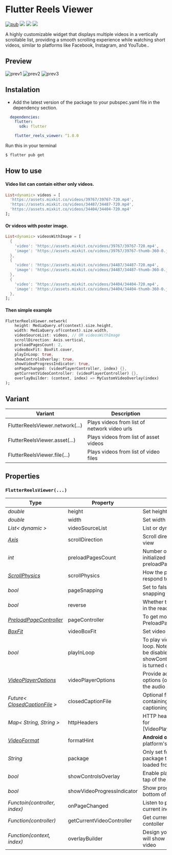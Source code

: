 # Flutter Reels Viewer

[![pub](https://img.shields.io/pub/v/flutter_reels_viewer?logo=dart)](https://pub.dev/packages/flutter_reels_viewer)
![](https://badges.fyi/github/latest-tag/devendroid/flutter_reels_viewer)
![](https://badges.fyi/github/stars/devendroid/flutter_reels_viewer)
![](https://badges.fyi/github/license/devendroid/flutter_reels_viewer)

A highly customizable widget that displays multiple videos in a vertically scrollable list, providing a smooth scrolling experience while watching short videos, similar to platforms like Facebook, Instagram, and YouTube..

## Preview

![prev1](https://github.com/devendroid/flutter_reels_viewer/blob/main/assets/prev1.gif)
![prev2](https://github.com/devendroid/flutter_reels_viewer/blob/main/assets/prev2.gif)
![prev3](https://github.com/devendroid/flutter_reels_viewer/blob/main/assets/prev3.gif)

## Instalation

* Add the latest version of the package to your pubspec.yaml file in the dependency section.

```yaml
  dependencies:
    flutter:
      sdk: flutter

    flutter_reels_viewer: ^1.0.0
```
Run this in your terminal

```sh
$ flutter pub get
```

## How to use

#### Video list can contain either only videos.

```dart
List<dynamic> videos = [
  'https://assets.mixkit.co/videos/39767/39767-720.mp4',
  'https://assets.mixkit.co/videos/34487/34487-720.mp4',
  'https://assets.mixkit.co/videos/34404/34404-720.mp4'
];
```
#### Or videos with poster image.

```dart
List<dynamic> videosWithImage = [
  {
    'video': 'https://assets.mixkit.co/videos/39767/39767-720.mp4',
    'image': 'https://assets.mixkit.co/videos/39767/39767-thumb-360-0.jpg'
  },
  {
    'video': 'https://assets.mixkit.co/videos/34487/34487-720.mp4',
    'image': 'https://assets.mixkit.co/videos/34487/34487-thumb-360-0.jpg'
  },
  {
    'video': 'https://assets.mixkit.co/videos/34404/34404-720.mp4',
    'image': 'https://assets.mixkit.co/videos/34404/34404-thumb-360-0.jpg'
  },
];
```

#### Then simple example

```dart
FlutterReelsViewer.network(
    height: MediaQuery.of(context).size.height,
    width: MediaQuery.of(context).size.width,
    videoSourceList: videos, // OR videosWithImage
    scrollDirection: Axis.vertical,
    preloadPagesCount: 2,
    videoBoxFit: BoxFit.cover,
    playInLoop: true,
    showControlsOverlay: true,
    showVideoProgressIndicator: true,
    onPageChanged: (videoPlayerController, index) {},
    getCurrentVideoController: (videoPlayerController) {},
    overlayBuilder: (context, index) => MyCustomVideoOverlay(index)
);
```
## Variant

| Variant                        | Description                                  |
|--------------------------------|----------------------------------------------|
| FlutterReelsViewer.network(...) | Plays videos from list of network video urls |
| FlutterReelsViewer.asset(...)  | Plays videos from list of asset videos       |
| FlutterReelsViewer.file(...)   | Plays videos from list of video files        |

## Properties

### **```FlutterReelsViewer(...)```**

| Type                                 | Property | Description                                                                                                               | Default |
|--------------------------------------|--------|---------------------------------------------------------------------------------------------------------------------------|---|
| *double*                             | height | Set height for Widget   |   |
| *double*                             | width  | Set width for Widget  |   |
| *List< dynamic >*                    | videoSourceList | List or dynamic video sources     |   |
| [*Axis*][axis]                       | scrollDirection | Scroll direction of preload page view  | Axis.vertical |
| *int*                                | preloadPagesCount | Number of videos getting initialized defined by preloadPagesCount | 1 |
| [*ScrollPhysics*][scroll]            | scrollPhysics | How the page view should respond to user input | Platform conventions |
| *bool*                               | pageSnapping | Set to false to disable page snapping | true |
| *bool*                               | reverse | Whether the page view scrolls in the reading direction | false |
| [*PreloadPageController*][preload]   | pageController | To get more control on PreloadPageView |  |
| [*BoxFit*][box]                      | videoBoxFit | Set video scaling mode  | BoxFit.fitWidth |
| *bool*                               | playInLoop | To play videos in a continuous loop. Note: This feature cannot be disabled if the showControlsOverlay property is turned off. | true |
| [*VideoPlayerOptions*][player]       | videoPlayerOptions | Provide additional configuration options (optional). Like setting the audio mode to mix  |  |
| *Future< [ClosedCaptionFile][ccf] >* | closedCaptionFile | Optional field to specify a file containing the closed captioning |  |
| *Map< String, String >*              | httpHeaders | HTTP headers can be used only for [VideoPlayerController.network]  |  |
| [*VideoFormat*][format]              | formatHint | **Android only**. Will override the platform's generic file format  | true |
| *String*                             | package | Only set for [asset] videos. The package that the asset was loaded from  | true |
| *bool*                               | showControlsOverlay | Enable play/pause controls on tap of the video  | true |
| *bool*                               | showVideoProgressIndicator | Show progress indicator at bottom of the video  | true |
| *Functoin(controller, index)*        | onPageChanged | Listen to page change with current index  |   |
| *Function(controller)*               | getCurrentVideoController | Get current playing video contoller  |   |
| *Function(context, index)*           | overlayBuilder | Design your own widget that will show as a overlay on the video  |   |


[axis]:https://api.flutter.dev/flutter/painting/Axis.html
[scroll]:https://api.flutter.dev/flutter/widgets/ScrollPhysics-class.html
[preload]:https://pub.dev/documentation/preload_page_view/latest/preload_page_view/PreloadPageController-class.html
[box]:https://api.flutter.dev/flutter/painting/BoxFit.html
[player]:https://pub.dev/documentation/video_player_platform_interface/latest/video_player_platform_interface/VideoPlayerOptions-class.html
[ccf]:https://pub.dev/documentation/video_player/latest/video_player/ClosedCaptionFile-class.html
[format]:https://pub.dev/documentation/video_player/latest/video_player/VideoFormat.html